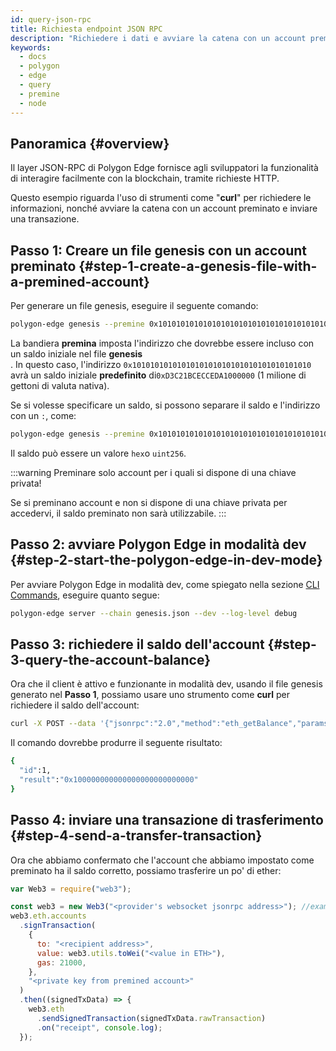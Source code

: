 ```yaml
---
id: query-json-rpc
title: Richiesta endpoint JSON RPC
description: "Richiedere i dati e avviare la catena con un account preminato."
keywords:
  - docs
  - polygon
  - edge
  - query
  - premine
  - node
---
```


## Panoramica {#overview}

Il layer JSON-RPC di Polygon Edge fornisce agli sviluppatori la funzionalità di interagire facilmente con la blockchain, tramite richieste HTTP.

Questo esempio riguarda l'uso di strumenti come "**curl**" per richiedere le informazioni, nonché avviare la catena con un account preminato e inviare una transazione.

## Passo 1: Creare un file genesis con un account preminato {#step-1-create-a-genesis-file-with-a-premined-account}

Per generare un file genesis, eseguire il seguente comando:
````bash
polygon-edge genesis --premine 0x1010101010101010101010101010101010101010
````

La bandiera **premina** imposta l'indirizzo che dovrebbe essere incluso con un saldo iniziale nel file **genesis**<br />. In questo caso, l'indirizzo `0x1010101010101010101010101010101010101010` avrà un saldo iniziale **predefinito** di`0xD3C21BCECCEDA1000000` (1 milione di gettoni di valuta nativa).

Se si volesse specificare un saldo, si possono separare il saldo e l'indirizzo con un `:`, come:
````bash
polygon-edge genesis --premine 0x1010101010101010101010101010101010101010:0x123123
````

Il saldo può essere un valore  `hex`o `uint256`.

:::warning Preminare solo account per i quali si dispone di una chiave privata!

Se si preminano account e non si dispone di una chiave privata per accedervi, il saldo preminato non sarà utilizzabile.
:::

## Passo 2: avviare Polygon Edge in modalità dev {#step-2-start-the-polygon-edge-in-dev-mode}

Per avviare Polygon Edge in modalità dev, come spiegato nella sezione [CLI Commands](/docs/edge/get-started/cli-commands), eseguire quanto segue:
````bash
polygon-edge server --chain genesis.json --dev --log-level debug
````

## Passo 3: richiedere il saldo dell'account {#step-3-query-the-account-balance}

Ora che il client è attivo e funzionante in modalità dev, usando il file genesis generato nel **Passo 1**, possiamo usare uno strumento come **curl** per richiedere il saldo dell'account:
````bash
curl -X POST --data '{"jsonrpc":"2.0","method":"eth_getBalance","params":["0x1010101010101010101010101010101010101010", "latest"],"id":1}' localhost:8545
````

Il comando dovrebbe produrre il seguente risultato:
````bash
{
  "id":1,
  "result":"0x100000000000000000000000000"
}
````

## Passo 4: inviare una transazione di trasferimento {#step-4-send-a-transfer-transaction}

Ora che abbiamo confermato che l'account che abbiamo impostato come preminato ha il saldo corretto, possiamo trasferire un po' di ether:

````js
var Web3 = require("web3");

const web3 = new Web3("<provider's websocket jsonrpc address>"); //example: ws://localhost:10002/ws
web3.eth.accounts
  .signTransaction(
    {
      to: "<recipient address>",
      value: web3.utils.toWei("<value in ETH>"),
      gas: 21000,
    },
    "<private key from premined account>"
  )
  .then((signedTxData) => {
    web3.eth
      .sendSignedTransaction(signedTxData.rawTransaction)
      .on("receipt", console.log);
  });

````
